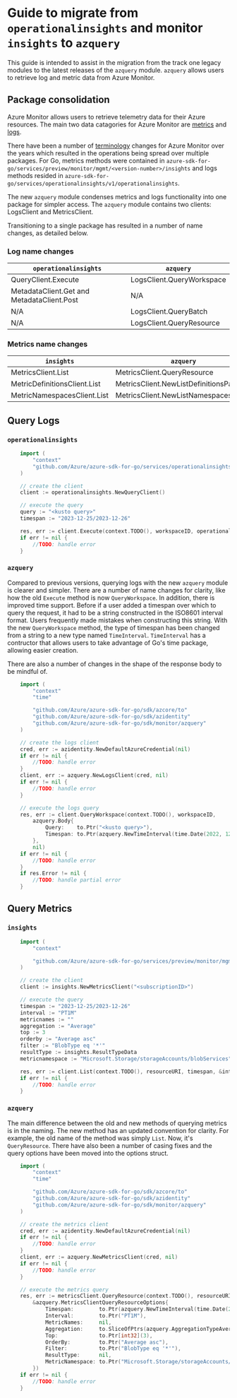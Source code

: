 # Guide to migrate from `operationalinsights` and monitor `insights` to `azquery`

This guide is intended to assist in the migration from the track one legacy modules to the latest releases of the `azquery` module. `azquery` allows users to retrieve log and metric data from Azure Monitor.

## Package consolidation

 Azure Monitor allows users to retrieve telemetry data for their Azure resources. The main two data catagories for Azure Monitor are [metrics](https://learn.microsoft.com/azure/azure-monitor/essentials/data-platform-metrics) and [logs](https://learn.microsoft.com/azure/azure-monitor/logs/data-platform-logs). 
 
 There have been a number of [terminology](https://learn.microsoft.com/azure/azure-monitor/terminology) changes for Azure Monitor over the years which resulted in the operations being spread over multiple packages. For Go, metrics methods were contained in `azure-sdk-for-go/services/preview/monitor/mgmt/<version-number>/insights` and logs methods resided in `azure-sdk-for-go/services/operationalinsights/v1/operationalinsights`.

The new `azquery` module condenses metrics and logs functionality into one package for simpler access. The `azquery` module contains two clients: LogsClient and MetricsClient.

Transitioning to a single package has resulted in a number of name changes, as detailed below.

### Log name changes

| `operationalinsights`    | `azquery` |
| ----------- | ----------- |
| QueryClient.Execute      | LogsClient.QueryWorkspace     |
| MetadataClient.Get and MetadataClient.Post | N/A |
| N/A   | LogsClient.QueryBatch         |
| N/A         | LogsClient.QueryResource        |

### Metrics name changes 

| `insights` | `azquery` |
| ----------- | ----------- |
| MetricsClient.List     | MetricsClient.QueryResource       |
| MetricDefinitionsClient.List   | MetricsClient.NewListDefinitionsPager        |
| MetricNamespacesClient.List   | MetricsClient.NewListNamespacesPager        |

## Query Logs

### `operationalinsights`
```go
    import (
        "context"
        "github.com/Azure/azure-sdk-for-go/services/operationalinsights/v1/operationalinsights"
    )

    // create the client
    client := operationalinsights.NewQueryClient()

    // execute the query
    query := "<kusto query>"
    timespan := "2023-12-25/2023-12-26"

    res, err := client.Execute(context.TODO(), workspaceID, operationalinsights.QueryBody{Query: &query, Timespan: &timespan})
	if err != nil {
		//TODO: handle error
	}
```

### `azquery`

Compared to previous versions, querying logs with the new `azquery` module is clearer and simpler. There are a number of name changes for clarity, like how the old `Execute` method is now `QueryWorkspace`. In addition, there is improved time support. Before if a user added a timespan over which to query the request, it had to be a string constructed in the ISO8601 interval format. Users frequently made mistakes when constructing this string. With the new `QueryWorkspace` method, the type of timespan has been changed from a string to a new type named `TimeInterval`. `TimeInterval` has a contructor that allows users to take advantage of Go's time package, allowing easier creation.

There are also a number of changes in the shape of the response body to be mindful of.

```go
    import (
        "context"
        "time"

        "github.com/Azure/azure-sdk-for-go/sdk/azcore/to"
        "github.com/Azure/azure-sdk-for-go/sdk/azidentity"
        "github.com/Azure/azure-sdk-for-go/sdk/monitor/azquery"
    )

    // create the logs client
    cred, err := azidentity.NewDefaultAzureCredential(nil)
    if err != nil {
        //TODO: handle error
    }
    client, err := azquery.NewLogsClient(cred, nil)
    if err != nil {
        //TODO: handle error
    }

    // execute the logs query
	res, err := client.QueryWorkspace(context.TODO(), workspaceID,
		azquery.Body{
			Query:    to.Ptr("<kusto query>"),
			Timespan: to.Ptr(azquery.NewTimeInterval(time.Date(2022, 12, 25, 0, 0, 0, 0, time.UTC), time.Date(2022, 12, 25, 12, 0, 0, 0, time.UTC))),
		},
		nil)
	if err != nil {
		//TODO: handle error
	}
	if res.Error != nil {
		//TODO: handle partial error
	}
```

## Query Metrics

### `insights`

```go
    import (
        "context"

        "github.com/Azure/azure-sdk-for-go/services/preview/monitor/mgmt/2022-10-01-preview/insights"
    )

    // create the client
    client := insights.NewMetricsClient("<subscriptionID>")

    // execute the query
    timespan := "2023-12-25/2023-12-26"
    interval := "PT1M"
    metricnames := ""
    aggregation := "Average"
    top := 3
    orderby := "Average asc"
    filter := "BlobType eq '*'"
    resultType := insights.ResultTypeData
    metricnamespace := "Microsoft.Storage/storageAccounts/blobServices"

    res, err := client.List(context.TODO(), resourceURI, timespan, &interval, metricnames, aggregation, &top, orderby, filter, resultType, metricnamespace)
    if err != nil {
        //TODO: handle error
    }
```

### `azquery`

The main difference between the old and new methods of querying metrics is in the naming. The new method has an updated convention for clarity. For example, the old name of the method was simply `List`. Now, it's `QueryResource`. There have also been a number of casing fixes and the query options have been moved into the options struct.

```go
    import (
        "context"
        "time"

        "github.com/Azure/azure-sdk-for-go/sdk/azcore/to"
        "github.com/Azure/azure-sdk-for-go/sdk/azidentity"
        "github.com/Azure/azure-sdk-for-go/sdk/monitor/azquery"
    )

    // create the metrics client
    cred, err := azidentity.NewDefaultAzureCredential(nil)
	if err != nil {
		//TODO: handle error
	}
	client, err := azquery.NewMetricsClient(cred, nil)
	if err != nil {
		//TODO: handle error
	}

    // execute the metrics query
    res, err := metricsClient.QueryResource(context.TODO(), resourceURI,
		&azquery.MetricsClientQueryResourceOptions{
			Timespan:        to.Ptr(azquery.NewTimeInterval(time.Date(2022, 12, 25, 0, 0, 0, 0, time.UTC), time.Date(2022, 12, 25, 12, 0, 0, 0, time.UTC))),
			Interval:        to.Ptr("PT1M"),
			MetricNames:     nil,
			Aggregation:     to.SliceOfPtrs(azquery.AggregationTypeAverage, azquery.AggregationTypeCount),
			Top:             to.Ptr[int32](3),
			OrderBy:         to.Ptr("Average asc"),
			Filter:          to.Ptr("BlobType eq '*'"),
			ResultType:      nil,
			MetricNamespace: to.Ptr("Microsoft.Storage/storageAccounts/blobServices"),
		})
	if err != nil {
		//TODO: handle error
	}
```



